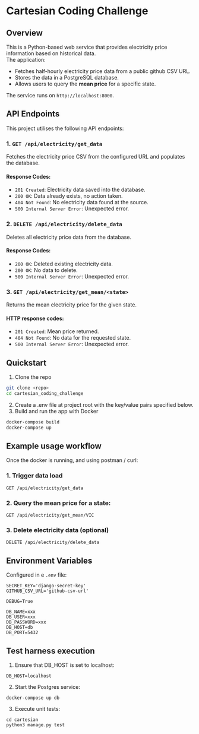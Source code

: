 # Cartesian Coding Challenge
## Overview
This is a Python-based web service that provides electricity price information based on historical data.  
The application:

- Fetches half-hourly electricity price data from a public github CSV URL.
- Stores the data in a PostgreSQL database.
- Allows users to query the **mean price** for a specific state.

The service runs on `http://localhost:8000`.

## API Endpoints
This project utilises the following API endpoints:

### 1. `GET /api/electricity/get_data`
Fetches the electricity price CSV from the configured URL and populates the database.

#### Response Codes:
- `201 Created`: Electricity data saved into the database.
- `200 OK`: Data already exists, no action taken.
- `404 Not Found`: No electricity data found at the source.
- `500 Internal Server Error`: Unexpected error.

### 2. `DELETE /api/electricity/delete_data`
Deletes all electricity price data from the database.

#### Response Codes:
- `200 OK`: Deleted existing electricity data.
- `200 OK`: No data to delete.
- `500 Internal Server Error`: Unexpected error.

### 3. `GET /api/electricity/get_mean/<state>`
Returns the mean electricity price for the given state.

#### HTTP response codes:
- `201 Created`:  Mean price returned.
- `404 Not Found`: No data for the requested state.
- `500 Internal Server Error`: Unexpected error.

## Quickstart
1. Clone the repo
```bash
git clone <repo>
cd cartesian_coding_challenge
```
2. Create a .env file at project root with the key/value pairs specified below.
3. Build and run the app with Docker
```bash
docker-compose build
docker-compose up
```

## Example usage workflow
Once the docker is running, and using postman / curl:
### 1. Trigger data load
```
GET /api/electricity/get_data
```
### 2. Query the mean price for a state:
```
GET /api/electricity/get_mean/VIC
```
### 3. Delete electricity data (optional)
```
DELETE /api/electricity/delete_data
```

## Environment Variables
Configured in e `.env` file:
```
SECRET_KEY='django-secret-key'
GITHUB_CSV_URL='github-csv-url'

DEBUG=True

DB_NAME=xxx
DB_USER=xxx
DB_PASSWORD=xxx
DB_HOST=db
DB_PORT=5432
```

## Test harness execution
1. Ensure that DB_HOST is set to localhost:
```
DB_HOST=localhost
```  
2. Start the Postgres service:
```
docker-compose up db
```  
3. Execute unit tests:
```
cd cartesian
python3 manage.py test
```

